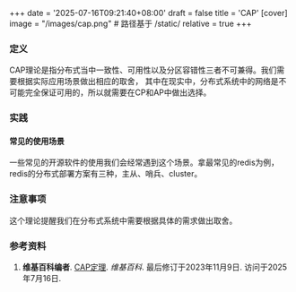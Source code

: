 +++
date = '2025-07-16T09:21:40+08:00'
draft = false
title = 'CAP'
[cover]
image = "/images/cap.png"  # 路径基于 /static/
relative = true
+++
### 定义
CAP理论是指分布式当中一致性、可用性以及分区容错性三者不可兼得。我们需要根据实际应用场景做出相应的取舍，
其中在现实中，分布式系统中的网络是不可能完全保证可用的，所以就需要在CP和AP中做出选择。
### 实践
#### 常见的使用场景
一些常见的开源软件的使用我们会经常遇到这个场景。拿最常见的redis为例，redis的分布式部署方案有三种，主从、哨兵、cluster。
### 注意事项
这个理论提醒我们在分布式系统中需要根据具体的需求做出取舍。
### 参考资料

1. **维基百科编者**. [CAP定理](https://zh.wikipedia.org/wiki/CAP定理). *维基百科*. 最后修订于2023年11月9日. 访问于2025年7月16日.
